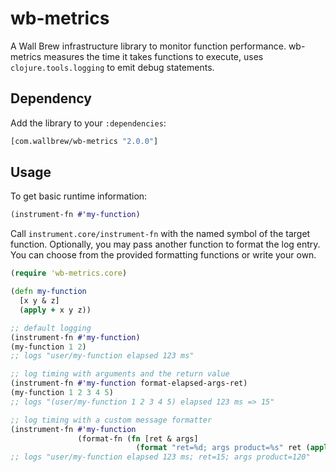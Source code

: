 # wb-metrics

A Wall Brew infrastructure library to monitor function performance.
wb-metrics measures the time it takes functions to execute, uses `clojure.tools.logging` to emit debug statements.

## Dependency

Add the library to your `:dependencies`:

```clojure
[com.wallbrew/wb-metrics "2.0.0"]
```

## Usage

To get basic runtime information:

```clojure
(instrument-fn #'my-function)
```

Call `instrument.core/instrument-fn` with the named symbol of the target function.
Optionally, you may pass another function to format the log entry.
You can choose from the provided formatting functions or write your own.

```clojure
(require 'wb-metrics.core)

(defn my-function
  [x y & z]
  (apply + x y z))

;; default logging
(instrument-fn #'my-function)
(my-function 1 2)
;; logs "user/my-function elapsed 123 ms"

;; log timing with arguments and the return value
(instrument-fn #'my-function format-elapsed-args-ret)
(my-function 1 2 3 4 5)
;; logs "(user/my-function 1 2 3 4 5) elapsed 123 ms => 15"

;; log timing with a custom message formatter
(instrument-fn #'my-function
               (format-fn (fn [ret & args]
                            (format "ret=%d; args product=%s" ret (apply * args)))))
;; logs "user/my-function elapsed 123 ms; ret=15; args product=120"
```
